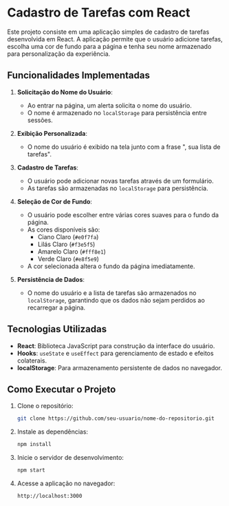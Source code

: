 # Cadastro de Tarefas com React

Este projeto consiste em uma aplicação simples de cadastro de tarefas desenvolvida em React. A aplicação permite que o usuário adicione tarefas, escolha uma cor de fundo para a página e tenha seu nome armazenado para personalização da experiência.

## Funcionalidades Implementadas

1. **Solicitação do Nome do Usuário**:
   - Ao entrar na página, um alerta solicita o nome do usuário.
   - O nome é armazenado no `localStorage` para persistência entre sessões.

2. **Exibição Personalizada**:
   - O nome do usuário é exibido na tela junto com a frase ", sua lista de tarefas".

3. **Cadastro de Tarefas**:
   - O usuário pode adicionar novas tarefas através de um formulário.
   - As tarefas são armazenadas no `localStorage` para persistência.

4. **Seleção de Cor de Fundo**:
   - O usuário pode escolher entre várias cores suaves para o fundo da página.
   - As cores disponíveis são:
     - Ciano Claro (`#e0f7fa`)
     - Lilás Claro (`#f3e5f5`)
     - Amarelo Claro (`#fff8e1`)
     - Verde Claro (`#e8f5e9`)
   - A cor selecionada altera o fundo da página imediatamente.

5. **Persistência de Dados**:
   - O nome do usuário e a lista de tarefas são armazenados no `localStorage`, garantindo que os dados não sejam perdidos ao recarregar a página.

## Tecnologias Utilizadas

- **React**: Biblioteca JavaScript para construção da interface do usuário.
- **Hooks**: `useState` e `useEffect` para gerenciamento de estado e efeitos colaterais.
- **localStorage**: Para armazenamento persistente de dados no navegador.

## Como Executar o Projeto

1. Clone o repositório:
   ```bash
   git clone https://github.com/seu-usuario/nome-do-repositorio.git
   ```

2. Instale as dependências:
   ```bash
   npm install
   ```

3. Inicie o servidor de desenvolvimento:
   ```bash
   npm start
   ```

4. Acesse a aplicação no navegador:
   ```
   http://localhost:3000
   ```